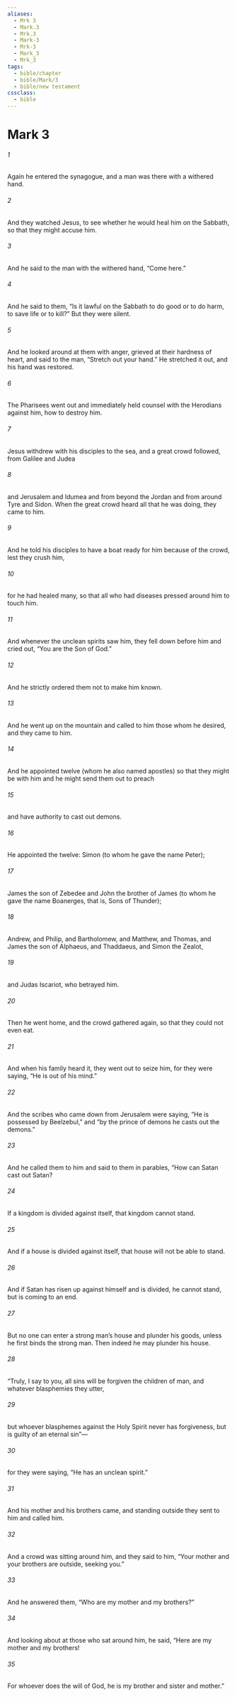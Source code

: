 ```yaml
---
aliases:
  - Mrk 3
  - Mark.3
  - Mrk.3
  - Mark-3
  - Mrk-3
  - Mark_3
  - Mrk_3
tags:
  - bible/chapter
  - bible/Mark/3
  - bible/new testament
cssclass:
  - bible
---
```


# Mark 3

###### 1
Again he entered the synagogue, and a man was there with a withered hand.
###### 2
And they watched Jesus, to see whether he would heal him on the Sabbath, so that they might accuse him.
###### 3
And he said to the man with the withered hand, “Come here.”
###### 4
And he said to them, “Is it lawful on the Sabbath to do good or to do harm, to save life or to kill?” But they were silent.
###### 5
And he looked around at them with anger, grieved at their hardness of heart, and said to the man, “Stretch out your hand.” He stretched it out, and his hand was restored.
###### 6
The Pharisees went out and immediately held counsel with the Herodians against him, how to destroy him.
###### 7
Jesus withdrew with his disciples to the sea, and a great crowd followed, from Galilee and Judea
###### 8
and Jerusalem and Idumea and from beyond the Jordan and from around Tyre and Sidon. When the great crowd heard all that he was doing, they came to him.
###### 9
And he told his disciples to have a boat ready for him because of the crowd, lest they crush him,
###### 10
for he had healed many, so that all who had diseases pressed around him to touch him.
###### 11
And whenever the unclean spirits saw him, they fell down before him and cried out, “You are the Son of God.”
###### 12
And he strictly ordered them not to make him known.
###### 13
And he went up on the mountain and called to him those whom he desired, and they came to him.
###### 14
And he appointed twelve (whom he also named apostles) so that they might be with him and he might send them out to preach
###### 15
and have authority to cast out demons.
###### 16
He appointed the twelve: Simon (to whom he gave the name Peter);
###### 17
James the son of Zebedee and John the brother of James (to whom he gave the name Boanerges, that is, Sons of Thunder);
###### 18
Andrew, and Philip, and Bartholomew, and Matthew, and Thomas, and James the son of Alphaeus, and Thaddaeus, and Simon the Zealot,
###### 19
and Judas Iscariot, who betrayed him.
###### 20
Then he went home, and the crowd gathered again, so that they could not even eat.
###### 21
And when his family heard it, they went out to seize him, for they were saying, “He is out of his mind.”
###### 22
And the scribes who came down from Jerusalem were saying, “He is possessed by Beelzebul,” and “by the prince of demons he casts out the demons.”
###### 23
And he called them to him and said to them in parables, “How can Satan cast out Satan?
###### 24
If a kingdom is divided against itself, that kingdom cannot stand.
###### 25
And if a house is divided against itself, that house will not be able to stand.
###### 26
And if Satan has risen up against himself and is divided, he cannot stand, but is coming to an end.
###### 27
But no one can enter a strong man’s house and plunder his goods, unless he first binds the strong man. Then indeed he may plunder his house.
###### 28
“Truly, I say to you, all sins will be forgiven the children of man, and whatever blasphemies they utter,
###### 29
but whoever blasphemes against the Holy Spirit never has forgiveness, but is guilty of an eternal sin”—
###### 30
for they were saying, “He has an unclean spirit.”
###### 31
And his mother and his brothers came, and standing outside they sent to him and called him.
###### 32
And a crowd was sitting around him, and they said to him, “Your mother and your brothers are outside, seeking you.”
###### 33
And he answered them, “Who are my mother and my brothers?”
###### 34
And looking about at those who sat around him, he said, “Here are my mother and my brothers!
###### 35
For whoever does the will of God, he is my brother and sister and mother.”


